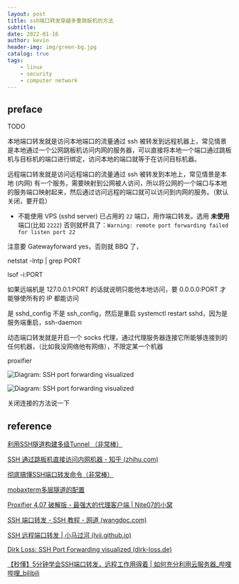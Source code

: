 ```yaml
---
layout: post
title: ssh端口转发穿越多重跳板机的方法
subtitle: 
date: 2022-01-16
author: kevin
header-img: img/green-bg.jpg
catalog: true
tags:
    - linux
    - security
    - computer network
---
```




## preface 



TODO

 

本地端口转发就是访问本地端口的流量通过 ssh 被转发到远程机器上，常见情景是本地通过一个公网跳板机访问内网的服务器，可以直接将本地一个端口通过跳板机与目标机的端口进行绑定，访问本地的端口就等于在访问目标机器。



远程端口转发就是访问远程端口的流量通过 ssh 被转发到本地上，常见情景是本地 (内网) 有一个服务，需要映射到公网被人访问，所以将公网的一个端口与本地的服务端口映射起来，然后通过访问远程的端口就可以访问到内网的服务。（默认关闭，要开启）



- 不能使用 VPS (sshd server) 已占用的 `22` 端口，用作端口转发。选用 **未使用** 端口(比如 `2222`)
  否则就杯具了：`Warning: remote port forwarding failed for listen port 22`

注意要 Gatewayforward yes，否则就 BBQ 了，

netstat -lntp | grep PORT

lsof -i:PORT

如果远端机是 127.0.0.1:PORT 的话就说明只能他本地访问，要 0.0.0.0:PORT 才能够使所有的 IP 都能访问



是 sshd_config 不是 ssh_config，然后是重启 systemctl restart sshd，因为是服务端重启，ssh-daemon



动态端口转发就是开启一个 socks 代理，通过代理服务器连接它所能够连接到的任何机器，（比如我没网络他有网络），不限定某一个机器



proxifier





![Diagram: SSH port forwarding visualized](http://www.dirk-loss.de/ssh-port-forwarding.png)

![Diagram: SSH port forwarding visualized](http://www.dirk-loss.de/ssh-port-forwarding.png)



关闭连接的方法说一下



## reference



[利用SSH隧道构建多级Tunnel （非常棒）](https://zhuanlan.zhihu.com/p/94624842)

[SSH 通过跳板机直接访问内网机器 - 知乎 (zhihu.com)](https://zhuanlan.zhihu.com/p/74193910)

[彻底搞懂SSH端口转发命令（非常棒）](https://zhuanlan.zhihu.com/p/148825449)

[mobaxterm多层隧道的配置](https://blog.csdn.net/funnyPython/article/details/122055449)

[Proxifier 4.07 破解版 - 最强大的代理客户端 | Nite07的小窝](https://www.nite07.com/proxifier/)

[SSH 端口转发 - SSH 教程 - 网道 (wangdoc.com)](https://wangdoc.com/ssh/port-forwarding.html)

[SSH 远程端口转发 | 小马过河 (lvii.github.io)](https://lvii.github.io/system/2013-10-08-ssh-remote-port-forwarding/)

[Dirk Loss: SSH Port Forwarding visualized (dirk-loss.de)](http://www.dirk-loss.de/ssh-port-forwarding.htm)

[【秒懂】5分钟学会SSH端口转发，远程工作用得着 | 如何充分利用云服务器_哔哩哔哩_bilibili](https://www.bilibili.com/video/BV1C7411P7Er?spm_id_from=333.999.0.0)


